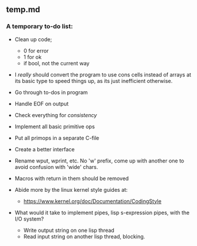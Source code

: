 ## temp.md

### A temporary to-do list:

* Clean up code;
  - 0 for error
  - 1 for ok
  - if bool, not the current way

* I *really* should convert the program to use cons cells instead
  of arrays at its basic type to speed things up, as its just inefficient
  otherwise.
* Go through to-dos in program
* Handle EOF on output
* Check everything for *consistency*
* Implement all basic primitive ops
* Put all primops in a separate C-file
* Create a better interface
* Rename wput, wprint, etc. No 'w' prefix, come up with another one
  to avoid confusion with 'wide' chars.
* Macros with return in them should be removed
* Abide more by the linux kernel style guides at:
  - <https://www.kernel.org/doc/Documentation/CodingStyle>

* What would it take to implement pipes, lisp s-expression pipes, with the
  I/O system?
  - Write output string on one lisp thread
  - Read input string on another lisp thread, blocking.
